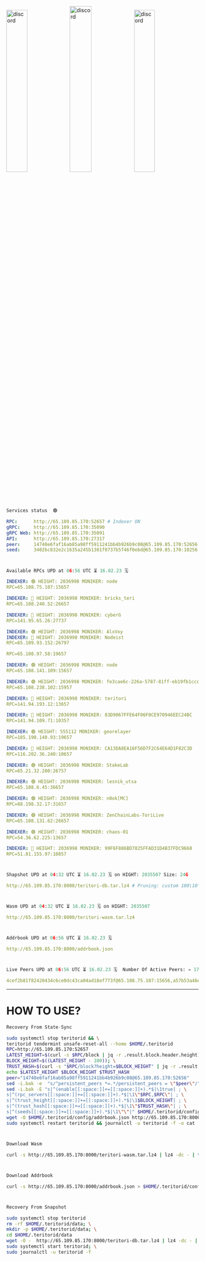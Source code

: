 [<img src='https://user-images.githubusercontent.com/83868103/215836529-812ac1b8-029f-4f5d-bb72-8539c308b0f4.png' alt='discord'  width='33%'>](https://github.com/romanv1812/Teritori/blob/main/data/mainnet_guide.md)[<img src='https://user-images.githubusercontent.com/83868103/215836572-1ace2f52-bfa5-452a-a9bd-1382169bc8f2.png' alt='discord'  width='33.39%'>](https://restake.app/teritori/torivaloper1qy38xmcrnht0kt5c5fryvl8llrpdwer6atxj5u/stake)[<img src='https://user-images.githubusercontent.com/83868103/215836599-cb1990d2-2e43-4fc2-898a-c373bcb64677.png' alt='discord'  width='33%'>](https://restake.app/teritori/torivaloper1qy38xmcrnht0kt5c5fryvl8llrpdwer6atxj5u/stake)
```python
Services status  🟢
```
```YAML
RPC:      http://65.109.85.170:52657 # Indexer ON
gRPC:     http://65.109.85.170:35090
gRPC Web: http://65.109.85.170:35091
API:      http://65.109.85.170:27317
peer:     14740e6faf16ab85a98ff5911241bb4b926b9c08@65.109.85.170:52656
seed:     3402bc832e2c1635a245b1301f0737b5f46f0ebd@65.109.85.170:10256
```
#
```python
Available RPCs UPD at 06:56 UTC ⏳ 16.02.23 🗓️ 
```
```YAML
INDEXER: 🟢 HEIGHT: 2036998 MONIKER: node
RPC=65.108.75.107:15657

INDEXER: 🔴 HEIGHT: 2036998 MONIKER: bricks_teri
RPC=65.108.240.52:26657

INDEXER: 🔴 HEIGHT: 2036998 MONIKER: cyberG
RPC=141.95.65.26:27737

INDEXER: 🟢 HEIGHT: 2036998 MONIKER: AlxVoy
INDEXER: 🔴 HEIGHT: 2036998 MONIKER: Nodeist
RPC=65.109.93.152:26797

RPC=65.108.97.58:19657

INDEXER: 🟢 HEIGHT: 2036998 MONIKER: node
RPC=65.108.141.109:15657

INDEXER: 🟢 HEIGHT: 2036998 MONIKER: fe3cae6c-226a-5787-81ff-eb19fb1cccce
RPC=65.108.238.102:15957

INDEXER: 🔴 HEIGHT: 2036998 MONIKER: teritori
RPC=141.94.193.12:13657

INDEXER: 🔴 HEIGHT: 2036998 MONIKER: 83D9067FFE64F06F0CE970946EEC24BC
RPC=141.94.109.71:10357

INDEXER: 🟢 HEIGHT: 555112 MONIKER: georelayer
RPC=185.190.140.93:19657

INDEXER: 🔴 HEIGHT: 2036998 MONIKER: CA13DA8EA16F56D7F2C64E64D1F82C3D
RPC=116.202.36.240:10657

INDEXER: 🟢 HEIGHT: 2036998 MONIKER: StakeLab
RPC=65.21.32.200:26757

INDEXER: 🟢 HEIGHT: 2036998 MONIKER: lesnik_utsa
RPC=65.108.6.45:36657

INDEXER: 🟢 HEIGHT: 2036998 MONIKER: n0ok[MC]
RPC=88.198.32.17:31657

INDEXER: 🟢 HEIGHT: 2036998 MONIKER: ZenChainLabs-ToriLive
RPC=65.108.131.62:26657

INDEXER: 🟢 HEIGHT: 2036998 MONIKER: chaos-01
RPC=54.36.62.225:13657

INDEXER: 🔴 HEIGHT: 2036998 MONIKER: 99F6F886BD7825FFAD31D4B37FDC9668
RPC=51.81.155.97:10857

```
#
```python
Shapshot UPD at 04:32 UTC ⏳ 16.02.23 🗓️ on HIGHT: 2035507 Size: 24G
```
```YAML
http://65.109.85.170:8000/teritori-db.tar.lz4 # Pruning: custom 100\10\100 Indexer kv
```
#
```python
Wasm UPD at 04:32 UTC ⏳ 16.02.23 🗓️ on HIGHT: 2035507
```
```YAML
http://65.109.85.170:8000/teritori-wasm.tar.lz4
```
#
```python
Addrbook UPD at 06:56 UTC ⏳ 16.02.23 🗓️ 
```
```YAML
http://65.109.85.170:8000/addrbook.json
```
#
```python
Live Peers UPD at 06:56 UTC ⏳ 16.02.23 🗓️  Number Of Active Peers: = 17
```
```YAML
4cef2b81f82420434c6ce0dc43ca04ad18ef773f@65.108.75.107:15656,a57b53a46e6f473b42a6db6e0c0f216b1611efcb@65.108.240.52:26656,e3b906fefa58783395fcf72086c698707908a558@141.95.65.26:27736,6ef7a8bc7a3cc0856594f12570e8f2282a099dcf@65.109.93.152:26796,a043a97266360ff45781a9fc9392aedc16494c59@65.108.97.58:19656,5cabaab828aea4bcc60e20c5a87b469c43023557@65.108.141.109:15656,2b4f46e601fb4ede2a0c98976337e3afdaa50dac@65.108.238.102:15956,317d9a102d4a04337c65571c18df0e98269dce87@141.94.193.12:13656,45f2d4f8ed2ef8d71a257cdeed27123f5fe3bef4@141.94.109.71:10356,8a34095a1b88208ae02e2d6fe3bd0dd92aa2d404@185.190.140.93:19656,d40face481bc00a617d9a29c39be412a776e28c2@116.202.36.240:10656,a06fbbb9ace823ae28a696a91daa2d0644653c28@65.21.32.200:26756,46b7ae20e3cc4264076a91c3601f3894a021a80d@65.108.6.45:36656,e3374c3d25a36f06662fa150043e5e6529d11570@88.198.32.17:31656,8e9624292123624e4eddc3f43189f08a0424127e@65.108.131.62:26656,10a19941e819a9a89873398b1d52794929d245a0@54.36.62.225:13656,3bd3a20d7c8a26a20927289a7a6bffecf71de53e@51.81.155.97:10856
```
---
# HOW TO USE?
```python
Recovery From State-Sync
```
```bash
sudo systemctl stop teritorid && \
teritorid tendermint unsafe-reset-all --home $HOME/.teritorid
RPC=http://65.109.85.170:52657
LATEST_HEIGHT=$(curl -s $RPC/block | jq -r .result.block.header.height); \
BLOCK_HEIGHT=$((LATEST_HEIGHT - 100)); \
TRUST_HASH=$(curl -s "$RPC/block?height=$BLOCK_HEIGHT" | jq -r .result.block_id.hash)
echo $LATEST_HEIGHT $BLOCK_HEIGHT $TRUST_HASH
peer="14740e6faf16ab85a98ff5911241bb4b926b9c08@65.109.85.170:52656"
sed -i.bak -e  "s/^persistent_peers *=.*/persistent_peers = \"$peer\"/" $HOME/.teritorid/config/config.toml
sed -i.bak -E "s|^(enable[[:space:]]+=[[:space:]]+).*$|\1true| ; \
s|^(rpc_servers[[:space:]]+=[[:space:]]+).*$|\1\"$RPC,$RPC\"| ; \
s|^(trust_height[[:space:]]+=[[:space:]]+).*$|\1$BLOCK_HEIGHT| ; \
s|^(trust_hash[[:space:]]+=[[:space:]]+).*$|\1\"$TRUST_HASH\"| ; \
s|^(seeds[[:space:]]+=[[:space:]]+).*$|\1\"\"|" $HOME/.teritorid/config/config.toml
wget -O $HOME/.teritorid/config/addrbook.json http://65.109.85.170:8000/addrbook.json
sudo systemctl restart teritorid && journalctl -u teritorid -f -o cat
```
#
```python
Download Wasm
```
```bash
curl -s http://65.109.85.170:8000/teritori-wasm.tar.lz4 | lz4 -dc - | tar -xf - -C $HOME/.teritorid/data
```
#
```python
Download Addrbook
```
```bash
curl -s http://65.109.85.170:8000/addrbook.json > $HOME/.teritorid/config/addrbook.json
```
#
```python
Recovery From Snapshot
```
```bash
sudo systemctl stop teritorid
rm -rf $HOME/.teritorid/data; \
mkdir -p $HOME/.teritorid/data; \
cd $HOME/.teritorid/data
wget -O -  http://65.109.85.170:8000/teritori-db.tar.lz4 | lz4 -dc - | tar -xf - -C $HOME/.teritorid
sudo systemctl start teritorid; \
sudo journalctl -u teritorid -f
```
